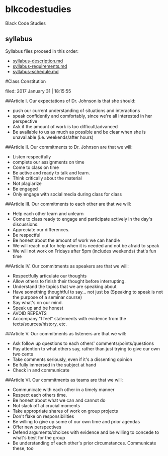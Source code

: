 # blkcodestudies
Black Code Studies

## syllabus 

Syllabus files proceed in this order:

* [syllabus-description.md](syllabus-description.md)
* [syllabus-requirements.md](syllabus-requirements.md)
* [syllabus-schedule.md](syllabus-schedule.md)


#Class Constitution

filed: 2017 January 31 | 18:15:55 

##Article I.        Our expectations of Dr. Johnson is that she should:

* push our current understanding of situations and interactions
* speak confidently and comfortably, since we're all interested in her perspective
* Ask if the amount of work is too difficult/advanced
* Be available to us as much as possible and be clear when she is unavailable (i.e. weekends/after hours)

##Article II.        Our commitments to Dr. Johnson are that we will:

* Listen respectfully
* complete our assignments on time
* Come to class on time
* Be active and ready to talk and learn. 
* Think critically about the material 
* Not plagiarize
* Be engaged
* Only engage with social media during class for class

##Article III.        Our commitments to each other are that we will:

* Help each other learn and unlearn 
* Come to class ready to engage and participate actively in the day's discussions.
* Appreciate our differences.
* Be respectful
* Be honest about the amount of work we can handle
* We will reach out for help when it is needed and not be afraid to speak
* We will not work on Fridays after 5pm (includes weekends) that's fun time 

##Article IV.        Our commitments as speakers are that we will:

* Respectfully articulate our thoughts
* Allow others to finish their thought before interrupting.
* Understand the topics that we are speaking about
* Have something thoughtful to say... not just bs (Speaking to speak is not the purpose of a seminar course)
* Say what's on our mind. 
* Speak up and be honest
* AVOID REPEATS
* Accompany "I feel" statements with evidence from the texts/sources/history, etc. 

##Article V.        Our commitments as listeners are that we will:

* Ask follow up questions to each others' comments/points/questions
* Pay attention to what others say, rather than just trying to give our own two cents
* Take comments seriously, even if it's a dissenting opinion
* Be fully immersed in the subject at hand
* Check in and communicate 

##Article VI.        Our commitments as teams are that we will:

* Communicate with each other in a timely manner
* Respect each others time.
* Be honest about what we can and cannot do
* Not slack off at crucial moments
* Take appropriate shares of work on group projects
* Don't flake on responsibilities
* Be willing to give up some of our own time and prior agendas
* Offer new perspectives 
* Defend arguments/choices with evidence and be willing to concede to what's best for the group
* Be understanding of each other's prior circumstances. Communicate these, too


